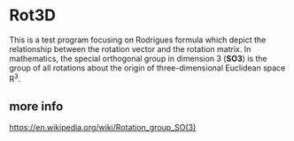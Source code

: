 Rot3D
=====
This is a test program focusing on Rodrigues formula which depict the relationship between the rotation vector and the rotation matrix. In mathematics, the special orthogonal group in dimension 3 (**SO3**) is the group of all rotations about the origin of three-dimensional Euclidean space R<sup>3</sup>.

more info
---------
<https://en.wikipedia.org/wiki/Rotation_group_SO(3)>

